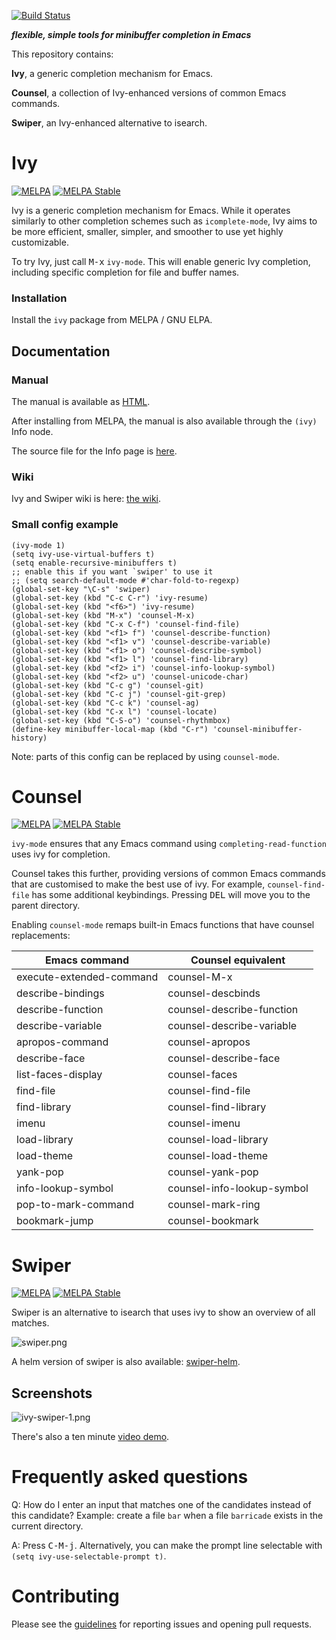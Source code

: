 [![Build Status](https://travis-ci.org/abo-abo/swiper.svg?branch=master)](https://travis-ci.org/abo-abo/swiper)

***flexible, simple tools for minibuffer completion in Emacs***

This repository contains:

**Ivy**, a generic completion mechanism for Emacs.

**Counsel**, a collection of Ivy-enhanced versions of common Emacs
commands.

**Swiper**, an Ivy-enhanced alternative to isearch.

# Ivy

[![MELPA](https://melpa.org/packages/ivy-badge.svg)](https://melpa.org/#/ivy)
[![MELPA Stable](https://stable.melpa.org/packages/ivy-badge.svg)](https://stable.melpa.org/#/ivy)

Ivy is a generic completion mechanism for Emacs. While it operates
similarly to other completion schemes such as `icomplete-mode`, Ivy
aims to be more efficient, smaller, simpler, and smoother to use yet
highly customizable.

To try Ivy, just call <kbd>M-x</kbd> `ivy-mode`. This will enable
generic Ivy completion, including specific completion for file and
buffer names.

### Installation

Install the `ivy` package from MELPA / GNU ELPA.

## Documentation

### Manual
The manual is available as [HTML](https://oremacs.com/swiper/).

After installing from MELPA, the manual is also available through the `(ivy)` Info node.

The source file for the Info page is
[here](https://github.com/abo-abo/swiper/blob/master/doc/ivy.org).

### Wiki
Ivy and Swiper wiki is here: [the wiki](https://github.com/abo-abo/swiper/wiki).

### Small config example

```elisp
(ivy-mode 1)
(setq ivy-use-virtual-buffers t)
(setq enable-recursive-minibuffers t)
;; enable this if you want `swiper' to use it
;; (setq search-default-mode #'char-fold-to-regexp)
(global-set-key "\C-s" 'swiper)
(global-set-key (kbd "C-c C-r") 'ivy-resume)
(global-set-key (kbd "<f6>") 'ivy-resume)
(global-set-key (kbd "M-x") 'counsel-M-x)
(global-set-key (kbd "C-x C-f") 'counsel-find-file)
(global-set-key (kbd "<f1> f") 'counsel-describe-function)
(global-set-key (kbd "<f1> v") 'counsel-describe-variable)
(global-set-key (kbd "<f1> o") 'counsel-describe-symbol)
(global-set-key (kbd "<f1> l") 'counsel-find-library)
(global-set-key (kbd "<f2> i") 'counsel-info-lookup-symbol)
(global-set-key (kbd "<f2> u") 'counsel-unicode-char)
(global-set-key (kbd "C-c g") 'counsel-git)
(global-set-key (kbd "C-c j") 'counsel-git-grep)
(global-set-key (kbd "C-c k") 'counsel-ag)
(global-set-key (kbd "C-x l") 'counsel-locate)
(global-set-key (kbd "C-S-o") 'counsel-rhythmbox)
(define-key minibuffer-local-map (kbd "C-r") 'counsel-minibuffer-history)
```

Note: parts of this config can be replaced by using `counsel-mode`.

# Counsel

[![MELPA](https://melpa.org/packages/counsel-badge.svg)](https://melpa.org/#/counsel)
[![MELPA Stable](https://stable.melpa.org/packages/counsel-badge.svg)](https://stable.melpa.org/#/counsel)

`ivy-mode` ensures that any Emacs command using
`completing-read-function` uses ivy for completion.

Counsel takes this further, providing versions of common Emacs
commands that are customised to make the best use of ivy. For example,
`counsel-find-file` has some additional keybindings. Pressing
<kbd>DEL</kbd> will move you to the parent directory.

Enabling `counsel-mode` remaps built-in Emacs functions that have
counsel replacements:

| Emacs command            | Counsel equivalent         |
|--------------------------|----------------------------|
| execute-extended-command | counsel-M-x                |
| describe-bindings        | counsel-descbinds          |
| describe-function        | counsel-describe-function  |
| describe-variable        | counsel-describe-variable  |
| apropos-command          | counsel-apropos            |
| describe-face            | counsel-describe-face      |
| list-faces-display       | counsel-faces              |
| find-file                | counsel-find-file          |
| find-library             | counsel-find-library       |
| imenu                    | counsel-imenu              |
| load-library             | counsel-load-library       |
| load-theme               | counsel-load-theme         |
| yank-pop                 | counsel-yank-pop           |
| info-lookup-symbol       | counsel-info-lookup-symbol |
| pop-to-mark-command      | counsel-mark-ring          |
| bookmark-jump            | counsel-bookmark           |

# Swiper

[![MELPA](https://melpa.org/packages/swiper-badge.svg)](https://melpa.org/#/swiper)
[![MELPA Stable](https://stable.melpa.org/packages/swiper-badge.svg)](https://stable.melpa.org/#/swiper)

Swiper is an alternative to isearch that uses ivy to show an overview
of all matches.

![swiper.png](https://oremacs.com/download/swiper.png)

A helm version of swiper is also available:
[swiper-helm](https://github.com/abo-abo/swiper-helm).

## Screenshots

![ivy-swiper-1.png](https://oremacs.com/download/ivy-swiper-1.png)

There's also a ten minute [video demo](https://www.youtube.com/watch?v=VvnJQpTFVDc).

# Frequently asked questions

Q: How do I enter an input that matches one of the candidates instead
   of this candidate? Example: create a file `bar` when a file
   `barricade` exists in the current directory.

A: Press <kbd>C-M-j</kbd>. Alternatively, you can make the prompt line selectable with `(setq ivy-use-selectable-prompt t)`.

# Contributing

Please see the [guidelines](https://github.com/abo-abo/swiper/blob/master/CONTRIBUTING.org) for reporting issues and opening pull requests.
